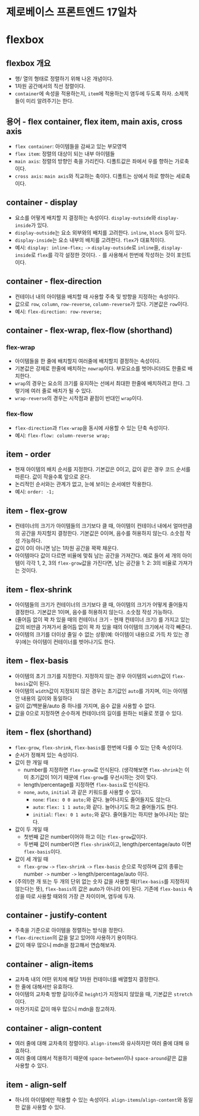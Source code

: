 제로베이스 프론트엔드 17일차
====================

# flexbox
## flexbox 개요
* 행/ 열의 형태로 정렬하기 위해 나온 개념이다. 
* 1차원 공간에서의 직선 정렬이다.
* `container`에 속성을 적용하는지, `item`에 적용하는지 염두에 두도록 하자. 소제목들이 미리 알려주기는 한다.

## 용어 - flex container, flex item, main axis, cross axis
* `flex container`: 아이템들을 감싸고 있는 부모영역
* `flex item`: 정렬의 대상이 되는 내부 아이템들
* `main axis`: 정렬의 방향인 축을 가리킨다. 디폴트값은 좌에서 우를 향하는 가로축이다.
* `cross axis`: `main axis`와 직교하는 축이다. 디폴트는 상에서 하로 향하는 세로축이다.

## container - display
* 요소를 어떻게 배치할 지 결정하는 속성이다. `display-outside`와 `display-inside`가 있다.
* `display-outside`는 요소 외부와의 배치를 고려한다. `inline`, `block` 등이 있다.
* `display-inside`는 요소 내부의 배치를 고려한다. `flex`가 대표적이다.
* 예시: `display: inline-flex;` `->` `display-outside`로 `inline`을, `display-inside`로 `flex`를 각각 설정한 것이다. `-` 를 사용해서 한번에 작성하는 것이 포인트이다.

## container - flex-direction
* 컨테이너 내의 아이템을 배치할 때 사용할 주축 및 방향을 지정하는 속성이다.
* 값으로 `row`, `column`, `row-reverse`, `column-reverse`가 있다. 기본값은 `row`이다.
* 예시: `flex-direction: row-reverse;`

## container - flex-wrap, flex-flow (shorthand)
### flex-wrap
* 아이템들을 한 줄에 배치할지 여러줄에 배치할지 결정하는 속성이다.
* 기본값은 강제로 한줄에 배치하는 `nowrap`이다. 부모요소를 벗어나더라도 한줄로 배치한다.
* `wrap`의 경우는 요소의 크기를 유지하는 선에서 최대한 한줄에 배치하려고 한다. 그렇기에 여러 줄로 배치가 될 수 있다.
* `wrap-reverse`의 경우는 시작점과 끝점이 반대인 `wrap`이다.
### flex-flow
* `flex-direction`과 `flex-wrap`을 동시에 사용할 수 있는 단축 속성이다.
* 예시: `flex-flow: column-reverse wrap;`

## item - order
* 현재 아이템의 배치 순서를 지정한다. 기본값은 0이고, 값이 같은 경우 코드 순서를 따른다. 값이 작을수록 앞으로 온다.
* 논리적인 순서와는 관계가 없고, 눈에 보이는 순서에만 작용한다.
* 예시: `order: -1;`

## item - flex-grow
* 컨테이너의 크기가 아이템들의 크기보다 클 때, 아이템이 컨테이너 내에서 얼마만큼의 공간을 차지할지 결정한다. 기본값은 0이며, 음수를 허용하지 않는다. 소숫점 작성 가능하다.
* 값이 0이 아니면 남는 1차원 공간을 꽉꽉 채운다.
* 아이템마다 값이 다르면 비율에 맞춰 남는 공간을 가져간다. 예로 들어 세 개의 아이템이 각각 1, 2, 3의 `flex-grow`값을 가진다면, 남는 공간을 1: 2: 3의 비율로 가져가는 것이다.
 
## item - flex-shrink
* 아이템들의 크기가 컨테이너의 크기보다 클 때, 아이템의 크기가 어떻게 줄어들지 결정한다. 기본값은 1이며, 음수를 허용하지 않는다. 소숫점 작성 가능하다.
* (줄어듬 없이 꽉 차 있을 때의 컨테이너 크기 - 현재 컨테이너 크기) 를 가지고 있는 값의 비만큼 가져가서 줄어듬 없이 꽉 차 있을 때의 아이템의 크기에서 각각 빼준다. 
* 아이템의 크기를 더이상 줄일 수 없는 상황(예: 아이템이 내용으로 가득 차 있는 경우)에는 아이템이 컨테이너를 벗어나기도 한다.

## item - flex-basis
* 아이템의 초기 크기를 지정한다. 지정하지 않는 경우 아이템의 `width`값이 `flex-basis`값이 된다. 
* 아이템의 `width`값이 지정되지 않은 경우는 초기값인 `auto`를 가지며, 이는 아이템 안 내용의 길이와 동일하다
* 길이 값/백분율/auto 중 하나를 가지며, 음수 값을 사용할 수 없다.
* 값을 0으로 지정하면 순수하게 컨테이너의 길이를 원하는 비율로 쪼갤 수 있다.

## item - flex (shorthand)
* `flex-grow`, `flex-shrink`, `flex-basis`를 한번에 다룰 수 있는 단축 속성이다.
* 순서가 정해져 있는 속성이다. 
* 값이 한 개일 때
	* number를 지정하면 `flex-grow`로 인식된다. (생각해보면 `flex-shrink`는 이미 초기값이 1이기 때문에 `flex-grow`를 우선시하는 것이 맞다.
	* length/percentage를 지정하면 `flex-basis`로 인식된다.
	* `none`, `auto`, `initial` 과 같은 키워드를 사용할 수 있다.
		* `none`: `flex: 0 0 auto;`와 같다. 늘어나지도 줄어들지도 않는다.
		* `auto`: `flex: 1 1 auto;`와 같다. 늘어나기도 하고 줄어들기도 한다.
		* `initial`: `flex: 0 1 auto;`와 같다. 줄어들기는 하지만 늘어나지는 않는다.
* 값이 두 개일 때
	* 첫번째 값은 number이어야 하고 이는 `flex-grow`값이다.
	* 두번째 값이 number이면 `flex-shrink`이고, length/percentage/auto 이면 `flex-basis`이다.
* 값이 세 개일 때
	* `flex-grow` `->` `flex-shrink` `->` `flex-basis` 순으로 작성하며 값의 종류는 number `->` number `->` length/percentage/auto 이다.
* (주의!)한 개 또는 두 개의 단위 없는 숫자 값을 사용할 때(`flex-basis`를 지정하지 않는다는 뜻), `flex-basis`의 값은 auto가 아니라 0이 된다. 기존에 `flex-basis` 속성을 따로 사용할 때와의 가장 큰 차이이며, 염두에 두자.

## container - justify-content
* 주축을 기준으로 아이템을 정렬하는 방식을 정한다.
* `flex-direction`의 값을 알고 있어야 사용하기 용이하다.
* 값이 매우 많으니 mdn을 참고해서 연습해보자.

## container - align-items
* 교차축 내의 어떤 위치에 해당 1차원 컨테이너를 배열할지 결정한다. 
* 한 줄에 대해서만 유효하다.
* 아이템의 교차축 방향 길이(주로 `height`)가 지정되지 않았을 때, 기본값은 `stretch`이다.
* 마찬가지로 값이 매우 많으니 mdn을 참고하자.

## container - align-content
* 여러 줄에 대해 교차축의 정렬이다. `align-items`와 유사하지만 여러 줄에 대해 유효하다.
* 여러 줄에 대해서 적용하기 때문에 `space-between`이나 `space-around`같은 값을 사용할 수 있다.

## item - align-self
* 하나의 아이템에만 적용할 수 있는 속성이다. `align-items`/`align-content`와 동일한 값을 사용할 수 있다.
